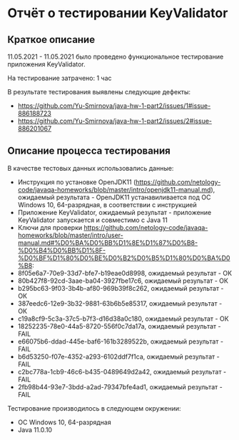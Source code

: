 # Отчёт о тестировании  KeyValidator

## Краткое описание

11.05.2021 - 11.05.2021 было проведено функциональное тестирование приложения  KeyValidator.

На тестирование затрачено: 1 час

В результате тестирования выявлены следующие дефекты:
* https://github.com/Yu-Smirnova/java-hw-1-part2/issues/1#issue-886188723
* https://github.com/Yu-Smirnova/java-hw-1-part2/issues/2#issue-886201067

## Описание процесса тестирования

В качестве тестовых данных использовались данные:  
* Инструкция по установке OpenJDK11 (https://github.com/netology-code/javaqa-homeworks/blob/master/intro/openjdk11-manual.md), ожидаемый результата - OpenJDK11 устанавиливается под ОС Windows 10, 64-разрядная, в соответствии с инструкцией
* Приложение KeyValidator, ожидаемый результат - приложение KeyValidator запускается и совместимо с Java 11
* Ключи для проверки https://github.com/netology-code/javaqa-homeworks/blob/master/intro/user-manual.md#%D0%BA%D0%BB%D1%8E%D1%87%D0%B8-%D0%B4%D0%BB%D1%8F-%D0%BF%D1%80%D0%BE%D0%B2%D0%B5%D1%80%D0%BA%D0%B8:
 * 8f05e6a7-70e9-33d7-bfe7-b19eae0d8998, ожидаемый результат - ОК
 * 80b427f8-92cd-3aae-ba04-3927fbe17c6, ожидаемый результат - ОК
 * b295bc63-9f03-3b4b-af80-969b39f8c262, ожидаемый результат - ОК
 * 387eedc6-12e9-3b32-9881-63b6b5e85317, ожидаемый результат - ОК
 * c19a8cf9-5c3a-37c5-b7f3-d16d38a0c180, ожидаемый результат - ОК 
 * 18252235-78e0-44a5-8720-556f0c7da17a, ожидаемый результат - FAIL
 * e66075b6-ddad-445e-baf6-161b3289522b, ожидаемый результат - FAIL
 * b6d53250-f07e-4352-a293-6102ddf7f1ca, ожидаемый результат - FAIL
 * c2bc778a-1cb9-46c6-b435-0489649d2a42, ожидаемый результат - FAIL
 * 2fb98b44-93e7-3bdd-a2ad-79347bfe4ad1, ожидаемый результат - FAIL

Тестирование производилось в следующем окружении:
* ОС Windows 10, 64-разрядная
* Java 11.0.10
